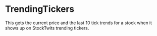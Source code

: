 TrendingTickers
===============

This gets the current price and the last 10 tick trends for a stock when it shows up on StockTwits trending tickers.